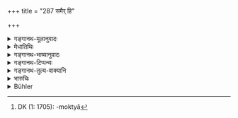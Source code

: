 +++
title = "287 समैर् हि"

+++

<details><summary>गङ्गानथ-मूलानुवादः</summary>

The man who treats equals as unequals in value should receive the punishment of the first or the middlemost amercement.—(287)
</details>

<details><summary>मेधातिथिः</summary>

येषां द्रव्याणां समत्वेन विनिमय उक्तो यथा "तिला धान्येन तत्समाः" (म्ध् १०.९४) इति, तत्र यदि **विषमम्** आचरति, व्यवहारार्थं तिलं दत्वा बहुधान्यं व्रीह्यादि गृह्णीयात् । असति वा विनिमये **मूल्यतः** क्रयव्यवहारेण व्रीह्यादिधान्येभ्यो ऽधिकेन मूल्येन क्रीणाति । अथ वा कस्यचिद् उत्तरीयम् उपबर्हणम् अस्ति विक्रेतव्यं कस्यचिद् अन्यतरे शाटकाः, तत्र यस्योपबर्हणम् अस्ति तस्यान्तर उपयुज्यन्ते । उपबर्हणेन च ते सममूलाः । तत्र तदीयां कार्यवत्तां ज्ञात्वा समत्वेन ददात्य् अधिकमूल्यं गृह्णाति । स उच्यते **समैर् विषमं चरति मूल्येन** । तयोः क्रेतुर् विक्रेतुश् च तौ दण्डौ । **चरति मूल्यतः** इत्य् एकार्थः, तथैव **वा**शब्दो ऽस्मिन् पक्षे पादपूरण एव । प्रथममध्यमोक्तौ[^७१२] क्रयविक्रयौ विकल्पितौ द्रव्यसारापेक्षया ॥ ९.२८७ ॥


[^७१२]:
     DK (1: 1705): -moktyā
</details>

<details><summary>गङ्गानथ-भाष्यानुवादः</summary>

In regard to certain substances it has been declared that in exchanges they shall be treated as equivalent:—*e.g*., Sesamum and paddy have been declared to be equal; if in regard to such articles, some one treats them as *unequal*—*i.e*., having advanced sesamum, he receives in payment a larger quantity of paddy;—or even when there is no exchange, in the act of buying and selling, if one buys sesamum at a price higher than that given for paddy;—or in a case when one man has an upper garment for sale, and another an under-clothing, and the latter stands in need of the latter,—though the two are of equal value, yet knowing the greater need of the man with the upper garment, the latter offers to him the under-clothing, but not in equal exchange, but for a higher price,—such a man is said to ‘*treat equals as unequals*’ in value.

The punishments prescribed are for both the buyer and the seller; since both are parties to the act of ‘treating equals as unequals.’

The term ‘*vā*’, in this case is superfluous, serving only to fill up the metre.

The two alternative fines—the ‘first’ and the ‘middlemost’—are laid down, as to be determined by the value of the commodities concerned.—(287)
</details>

<details><summary>गङ्गानथ-टिप्पन्यः</summary>

This verse is quoted in *Aparārka* (p. 825), which adds the following explanations:—That man suffers the ‘first amercement’ who deals with honest, customers—who pay the right price—dishonestly, giving them cheaper articles; and the ‘middle amercement’ is the penalty for the man who, selling the right commodity, receives a higher or lower price.

It is quoted in *Vivādaratnākara* (p. 296), which adds the following explanation:—The man, who, receiving the same price from a number of purchasers, sells to them articles of varying, qualities, suffers the ‘first amercement’; and the man who sells commodities of the same quality to a number of persons, but charges them varying prices, suffers the ‘middle amercement It goes on to quote Halāyudha as explaining (with Medhātithi) the verse to mean that the man who deals dishonestly; ‘*viṣamam*’—*i.e*. in exchanging things with a man, he, taking advantage of the needs of the other party, gives less of his own commodity and receives more of that of the other man,—when in reality both commodities are recognised to be of equal value,—or when the vendor, taking advantage of the needs of the customer, sells to him a cheaper article at a higher price,—he should suffer either the ‘first’ or the ‘middle’ amercement, according to the value of the commodity concerned. It is quoted in *Vivādacintāmaṇi* (Calcutta, p. 80), which explains ‘*samaiḥ*’ as ‘ordinary’, and adds the explanation—‘one who replaces a valuable article by an ordinary one, should fined 250 *Paṇas* if the other party is put to a loss of the seventh part of his outlay, and 500 *Paṇas* if the loss is the fifth part or more’.
</details>

<details><summary>गङ्गानथ-तुल्य-वाक्यानि</summary>

**(verses 9.286-287)**

See Comparative notes for [Verse 9.286].
</details>

<details><summary>भारुचिः</summary>

अपरिच्छिन्नार्धानां द्रव्याणाम् अज्ञाततया कार्यवत्तां वावेद्क्ष्य क्रेतुर् यो ऽन्यथा विक्रीणीते भावदोषेण तस्य [वि]क्रेतुर् द्रव्यापेक्षया प्रथममध्यमौ कल्प्यौ । अथ वा क्रेतरि प्रथमः कार्यः विक्रेतुर् मध्यमः ॥ ९.२८७ ॥
</details>

<details><summary>Bühler</summary>

287	But that man who behaves dishonestly to honest (customers) or cheats in his prices, shall be fined in the first or in the middlemost amercement.
</details>
